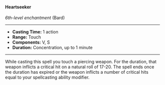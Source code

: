 #### Heartseeker
*6th-level enchantment* (Bard)
___
- **Casting Time:** 1 action
- **Range:** Touch
- **Components:** V, S
- **Duration:** Concentration, up to 1 minute
---
While casting this spell you touch a piercing weapon. For the duration, that weapon inflicts a critical hit on a natural roll of 17-20. The spell ends once the duration has expired or the weapon inflicts a number of critical hits equal to your spellcasting ability modifier.
